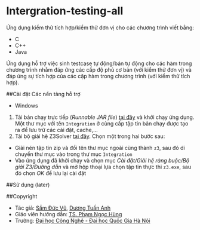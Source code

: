 # Intergration-testing-all
Ứng dụng kiểm thử tích hợp/kiểm thử đơn vị cho các chương trình viết bằng:
 * C
 * C++
 * Java

Ứng dụng hỗ trợ việc sinh testcase tự động/bán tự động cho các hàm trong chương trình nhằm đáp ứng các cấp độ phủ cơ bản (với kiểm thử đơn vị) và đáp ứng sự tích hợp của các cặp hàm trong chương trình (với kiểm thử tích hợp).

##Cài đặt
Các nền tảng hỗ trợ
 * Windows

1. Tải bản chạy trực tiếp (*Runnable JAR file*) [tại đây](https://github.com/phibao37/intergration-testing-all/releases) và khởi chạy ứng dụng. Một thư mục với tên `Integration` ở cùng cấp tập tin bản chạy được tạo ra để lưu trữ các cài đặt, cache,...
2. Tải bộ giải hệ Z3Solver [tại đây](https://github.com/Z3Prover/z3/releases). Chọn một trong hai bước sau:
  * Giải nén tập tin zip và đổi tên thư mục ngoài cùng thành `z3`, sau đó di chuyển thư mục vào trong thư mục `Integration`
  * Vào ứng dụng đã khởi chạy và chọn mục *Cài đặt/Giải hệ ràng buộc/Bộ giải Z3/Đường dẫn* và mở hộp thoại lựa chọn tập tin thực thi `z3.exe`, sau đó chọn *OK* để lưu lại cài đặt

##Sử dụng (later)

##Copyright
- Tác giả: [Sầm Đức Vũ](https://github.com/phibao37), [Dương Tuấn Anh](https://github.com/duonganh2812)
- Giáo viên hướng dẫn: [TS. Phạm Ngọc Hùng](http://uet.vnu.edu.vn/~hungpn/)
- Trường: [Đại học Công Nghệ - Đại học Quốc Gia Hà Nội](http://uet.vnu.edu.vn)
